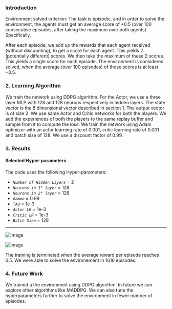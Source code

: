 
### Introduction

Environment solved criterion: The task is episodic, and in order to solve the environment, the agents must get an average score of +0.5 (over 100 consecutive episodes, after taking the maximum over both agents). Specifically,

After each episode, we add up the rewards that each agent received (without discounting), to get a score for each agent. This yields 2 (potentially different) scores. We then take the maximum of these 2 scores.
This yields a single score for each episode.
The environment is considered solved, when the average (over 100 episodes) of those scores is at least +0.5.

### 2. Learning Algorithm
We train the network using DDPG algorithm. For the Actor, we use a three layer MLP with 128 and 128 neurons respectively in hidden layers. The state vector is the 8 dimensional vector described in section 1. The output vector is of size 2. We use same Actor and Critic networks for both the players. We add the experiences of both the players to the same replay buffer and sample from it to compute the loss.
We train the network using Adam optimizer with an actor learning rate of 0.001, critic learning rate of 0.001 and batch size of 128. We use a discount factor of 0.99.

### 3. Results
#### Selected Hyper-parameters

The code uses the following Hyper-parameters:

- *`Number of Hidden Layers`*  =  2
- *`Neurons in 1° layer`*  =  128
- *`Neurons in 2° layer`*  =  128
- *`Gamma`*  =  0.99
- *`TAU`*  =  1e-3
- *`Actor LR`*  =  1e-3
- *`Critic LR`*  =  1e-3
- *`Batch Size`*  =  128

---

![image](https://user-images.githubusercontent.com/31414852/115264247-205f7500-a104-11eb-8444-c0943e0869e2.png)

![image](https://user-images.githubusercontent.com/31414852/115264271-26555600-a104-11eb-80f5-4abd16452c0b.png)

The training is terminated when the average reward per episode reaches 0.5. We were able to solve the environement in 1616 episodes.
### 4. Future Work
We trained a the environment using DDPG algorithm. In future we can explore other algorithms like MADDPG.
We can also tune the hyperparameters further to solve the environment in fewer number of episodes. 
